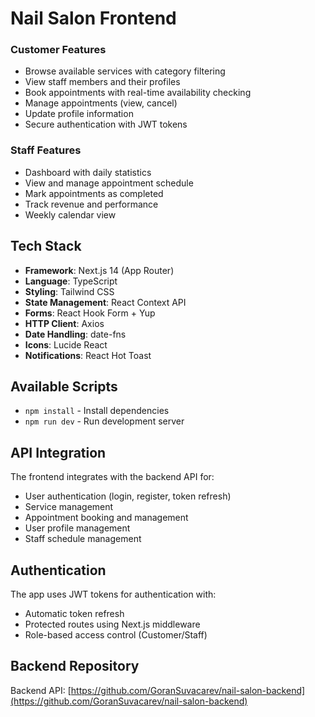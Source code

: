 # Nail Salon Frontend

### Customer Features
- Browse available services with category filtering
- View staff members and their profiles
- Book appointments with real-time availability checking
- Manage appointments (view, cancel)
- Update profile information
- Secure authentication with JWT tokens

### Staff Features
- Dashboard with daily statistics
- View and manage appointment schedule
- Mark appointments as completed
- Track revenue and performance
- Weekly calendar view

## Tech Stack

- **Framework**: Next.js 14 (App Router)
- **Language**: TypeScript
- **Styling**: Tailwind CSS
- **State Management**: React Context API
- **Forms**: React Hook Form + Yup
- **HTTP Client**: Axios
- **Date Handling**: date-fns
- **Icons**: Lucide React
- **Notifications**: React Hot Toast

## Available Scripts
- `npm install` - Install dependencies
- `npm run dev` - Run development server

## API Integration

The frontend integrates with the backend API for:
- User authentication (login, register, token refresh)
- Service management
- Appointment booking and management
- User profile management
- Staff schedule management

## Authentication

The app uses JWT tokens for authentication with:
- Automatic token refresh
- Protected routes using Next.js middleware
- Role-based access control (Customer/Staff)

## Backend Repository

Backend API: [https://github.com/GoranSuvacarev/nail-salon-backend](https://github.com/GoranSuvacarev/nail-salon-backend)

